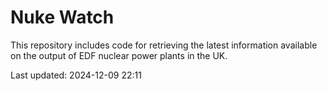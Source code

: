 # Nuke Watch

This repository includes code for retrieving the latest information available on the output of EDF nuclear power plants in the UK.

Last updated: 2024-12-09 22:11